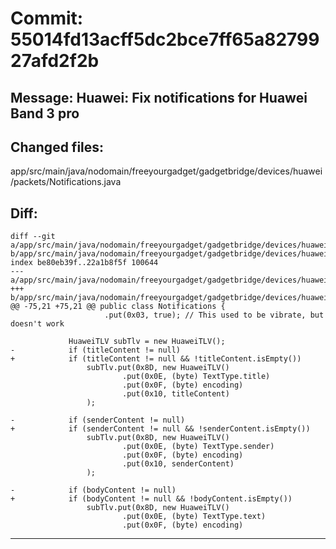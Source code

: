 # Commit: 55014fd13acff5dc2bce7ff65a8279927afd2f2b
## Message: Huawei: Fix notifications for Huawei Band 3 pro
## Changed files:
app/src/main/java/nodomain/freeyourgadget/gadgetbridge/devices/huawei/packets/Notifications.java

## Diff:
```
diff --git a/app/src/main/java/nodomain/freeyourgadget/gadgetbridge/devices/huawei/packets/Notifications.java b/app/src/main/java/nodomain/freeyourgadget/gadgetbridge/devices/huawei/packets/Notifications.java
index be80eb39f..22a1b8f5f 100644
--- a/app/src/main/java/nodomain/freeyourgadget/gadgetbridge/devices/huawei/packets/Notifications.java
+++ b/app/src/main/java/nodomain/freeyourgadget/gadgetbridge/devices/huawei/packets/Notifications.java
@@ -75,21 +75,21 @@ public class Notifications {
                     .put(0x03, true); // This used to be vibrate, but doesn't work
 
             HuaweiTLV subTlv = new HuaweiTLV();
-            if (titleContent != null)
+            if (titleContent != null && !titleContent.isEmpty())
                 subTlv.put(0x8D, new HuaweiTLV()
                         .put(0x0E, (byte) TextType.title)
                         .put(0x0F, (byte) encoding)
                         .put(0x10, titleContent)
                 );
 
-            if (senderContent != null)
+            if (senderContent != null && !senderContent.isEmpty())
                 subTlv.put(0x8D, new HuaweiTLV()
                         .put(0x0E, (byte) TextType.sender)
                         .put(0x0F, (byte) encoding)
                         .put(0x10, senderContent)
                 );
 
-            if (bodyContent != null)
+            if (bodyContent != null && !bodyContent.isEmpty())
                 subTlv.put(0x8D, new HuaweiTLV()
                         .put(0x0E, (byte) TextType.text)
                         .put(0x0F, (byte) encoding)
```
-----------------------------------
